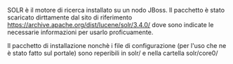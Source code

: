 SOLR è il motore di ricerca installato su un nodo JBoss.
Il pacchetto è stato scaricato dirttamente dal sito di riferimento
https://archive.apache.org/dist/lucene/solr/3.4.0/
dove sono indicate le necessarie informazioni per usarlo proficuamente.

Il pacchetto di installazione nonchè i file di configurazione (per l'uso che ne è stato fatto sul portale) sono reperibili in solr/ e nella cartella solr/core0/

